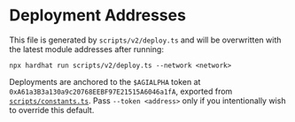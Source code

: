 # Deployment Addresses

This file is generated by `scripts/v2/deploy.ts` and will be overwritten with
the latest module addresses after running:

```
npx hardhat run scripts/v2/deploy.ts --network <network>
```

Deployments are anchored to the `$AGIALPHA` token at
`0xA61a3B3a130a9c20768EEBF97E21515A6046a1fA`, exported from
[`scripts/constants.ts`](../scripts/constants.ts). Pass `--token <address>` only
if you intentionally wish to override this default.
